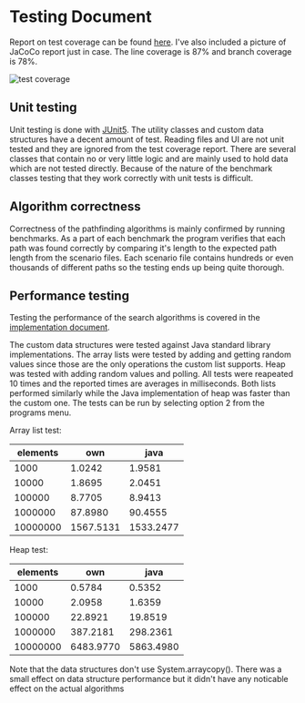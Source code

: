 # Testing Document

Report on test coverage can be found [here](https://codecov.io/gh/jakekall/shortest-path). I've also included a picture of JaCoCo report just in case. The line coverage is 87% and branch coverage is 78%. 

![test coverage](https://github.com/jakekall/shortest-path/blob/master/docs/pics/coverage.PNG)

## Unit testing

Unit testing is done with [JUnit5](https://junit.org/junit5/). The utility classes and custom data structures have a decent amount of test. Reading files and UI are not unit tested and they are ignored from the test coverage report. There are several classes that contain no or very little logic and are mainly used to hold data which are not tested directly. Because of the nature of the benchmark classes testing that they work correctly with unit tests is difficult.

## Algorithm correctness

Correctness of the pathfinding algorithms is mainly confirmed by running benchmarks. As a part of each benchmark the program verifies that each path was found correctly by comparing it's length to the expected path length from the scenario files. Each scenario file contains hundreds or even thousands of different paths so the testing ends up being quite thorough.

## Performance testing

Testing the performance of the search algorithms is covered in the [implementation document](https://github.com/jakekall/shortest-path/blob/master/docs/implementation_document.md#performance).

The custom data structures were tested against Java standard library implementations. The array lists were tested by adding and getting random values since those are the only operations the custom list supports. Heap was tested with adding random values and polling. All tests were reapeated 10 times and the reported times are averages in milliseconds. Both lists performed similarly while the Java implementation of heap was faster than the custom one. The tests can be run by selecting option 2 from the programs menu. 

Array list test:

| elements | own       | java      |  
|----------|-----------|-----------|
| 1000     | 1.0242    | 1.9581    |
| 10000    | 1.8695    | 2.0451    |
| 100000   | 8.7705    | 8.9413    |
| 1000000  | 87.8980   | 90.4555   |
| 10000000 | 1567.5131 | 1533.2477 |

Heap test:

| elements | own       | java      |
|----------|-----------|-----------|
| 1000     | 0.5784    | 0.5352    |
| 10000    | 2.0958    | 1.6359    |
| 100000   | 22.8921   | 19.8519   |
| 1000000  | 387.2181  | 298.2361  |
| 10000000 | 6483.9770 | 5863.4980 |

Note that the data structures don't use System.arraycopy(). There was a small effect on data structure performance but it didn't have any noticable effect on the actual algorithms

